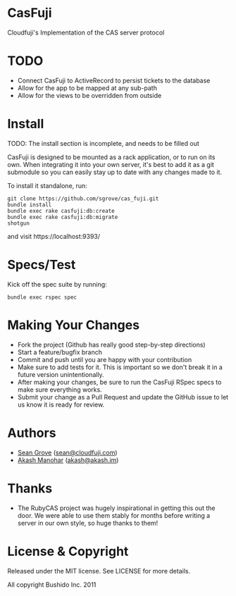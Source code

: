 CasFuji
=======
Cloudfuji's Implementation of the CAS server protocol

TODO
====

  * Connect CasFuji to ActiveRecord to persist tickets to the database
  * Allow for the app to be mapped at any sub-path
  * Allow for the views to be overridden from outside

Install
=======
TODO: The install section is incomplete, and needs to be filled out 

CasFuji is designed to be mounted as a rack application, or to run on its own. When integrating it into your own server, it's best to add it as a git submodule so you can easily stay up to date with any changes made to it.

To install it standalone, run:

    git clone https://github.com/sgrove/cas_fuji.git
    bundle install
    bundle exec rake casfuji:db:create
    bundle exec rake casfuji:db:migrate
    shotgun

and visit https://localhost:9393/


Specs/Test
==========
Kick off the spec suite by running:

    bundle exec rspec spec

Making Your Changes
===================

  * Fork the project (Github has really good step-by-step directions)
  * Start a feature/bugfix branch
  * Commit and push until you are happy with your contribution
  * Make sure to add tests for it. This is important so we don't break it in a future version unintentionally.
  * After making your changes, be sure to run the CasFuji RSpec specs to make sure everything works.
  * Submit your change as a Pull Request and update the GitHub issue to let us know it is ready for review.

Authors
=======

  * [Sean Grove](https://github.com/sgrove) (sean@cloudfuji.com)
  * [Akash Manohar](https://github.com/HashNuke) (akash@akash.im)

Thanks
======

 * The RubyCAS project was hugely inspirational in getting this out the door. We were able to use them stably for months before writing a server in our own style, so huge thanks to them!


License & Copyright
===================
Released under the MIT license. See LICENSE for more details.

All copyright Bushido Inc. 2011


